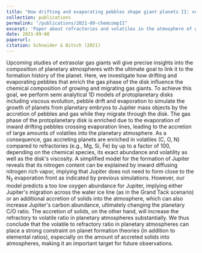 ```yaml
---
title: "How drifting and evaporating pebbles shape giant planets II: volatiles and refractories in atmospheres"
collection: publications
permalink: "/publications/2021-09-chemcompII"
excerpt: 'Paper about refractories and volatiles in the atmosphere of giant planets.'
date: 2021-09-08
paperurl:
citation: Schneider & Bitsch (2021)
---
```

Upcoming studies of extrasolar gas giants will give precise insights into the composition of planetary atmospheres with the ultimate goal to link it to the formation history of the planet. Here, we investigate how drifting and evaporating pebbles that enrich the gas phase of the disk influence the chemical composition of growing and migrating gas giants. To achieve this goal, we perform semi analytical 1D models of protoplanetary disks including viscous evolution, pebble drift and evaporation to simulate the growth of planets from planetary embryos to Jupiter mass objects by the accretion of pebbles and gas while they migrate through the disk. The gas phase of the protoplanetary disk is enriched due to the evaporation of inward drifting pebbles crossing evaporation lines, leading to the accretion of large amounts of volatiles into the planetary atmosphere. As a consequence, gas accreting planets are enriched in volatiles (C, O, N) compared to refractories (e.g., Mg, Si, Fe) by up to a factor of 100, depending on the chemical species, its exact abundance and volatility as well as the disk's viscosity. A simplified model for the formation of Jupiter reveals that its nitrogen content can be explained by inward diffusing nitrogen rich vapor, implying that Jupiter does not need to form close to the N$_2$ evaporation front as indicated by previous simulations. However, our model predicts a too low oxygen abundance for Jupiter, implying either Jupiter's migration across the water ice line (as in the Grand Tack scenario) or an additional accretion of solids into the atmosphere, which can also increase Jupiter's carbon abundance, ultimately changing the planetary C/O ratio. The accretion of solids, on the other hand, will increase the refractory to volatile ratio in planetary atmospheres substantially. We thus conclude that the volatile to refractory ratio in planetary atmospheres can place a strong constraint on planet formation theories (in addition to elemental ratios), especially on the amount of accreted solids into atmospheres, making it an important target for future observations.
